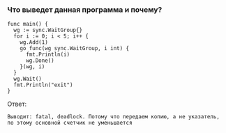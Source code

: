 ### Что выведет данная программа и почему?
```
func main() {
  wg := sync.WaitGroup{}
  for i := 0; i < 5; i++ {
    wg.Add(1)
    go func(wg sync.WaitGroup, i int) {
      fmt.Println(i)
      wg.Done()
    }(wg, i)
  }
  wg.Wait()
  fmt.Println("exit")
}
```

Ответ:
```
Выводит: fatal, deadlock. Потому что передаем копию, а не указатель, по этому основной счетчик не уменьшается
```